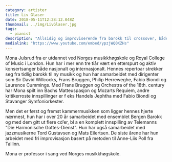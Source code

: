 ```yaml
---
category: artister
title: Liv Glaser
date: 2018-05-11T12:28:12.048Z
thumbnail: ../img/LivGlaser.jpg
tags:
  - pianist
description: "Allsidig og improviserende fra barokk til crossover, både som kammermusiker og som solist."
medialink: "https://www.youtube.com/embed/ypzjWQ0KZHs"
---
```

Mona Julsrud fra er utdannet ved Norges musikkhøgskole og Royal College of Music i London. Hun har i mer enn tre tiår vært en etterspurt og aktiv konsertsanger både nasjonalt og internasjonalt. Hennes repertoar strekker seg fra tidlig barokk til ny musikk og hun har samarbeidet med dirigenter som Sir David Willcocks, Frans Bruggen, Philip Herreweghe, Fabio Biondi og Laurence Cummings. Med Frans Bruggen og Orchestra of the 18th. century har Mona spilt inn Bachs Matteuspasjon og Mozarts Requiem, andre kritikerroste innspillinger er f eks Handels Jephtha med Fabio Biondi og Stavanger Symfoniorkester.

Men det er først og fremst kammermusikken som ligger hennes hjerte nærmest, hun har i over 20 år samarbeidet med ensemblet Bergen Barokk og med dem gitt ut flere cd’er, bl a en komplett innspilling av Telemanns "Die Harmonische Gottes-Dienst". Hun har også samarbeidet med jazzmusikerne Tord Gustavsen og Mats Eilertsen. De siste årene har hun arbeidet med  fri improvisasjon basert på metoden til Anne-Liis Poll fra Tallinn.

Mona er professor i sang ved Norges musikkhøgskole.

